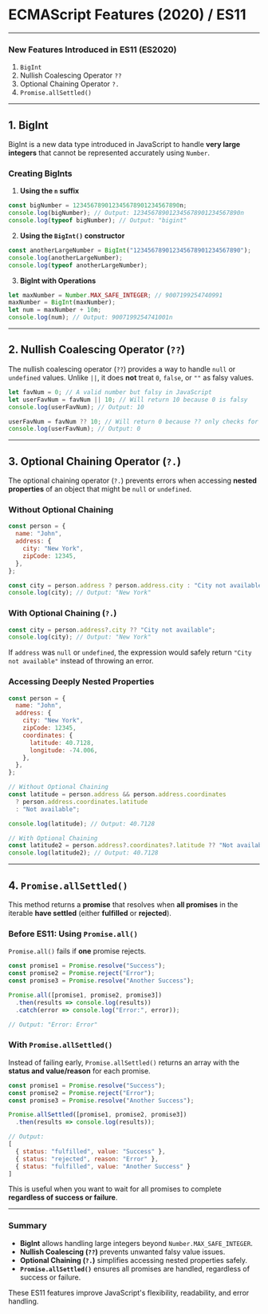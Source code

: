 # **ECMAScript Features (2020) / ES11**  

---

### **New Features Introduced in ES11 (ES2020)**  
1. `BigInt`  
2. Nullish Coalescing Operator `??`  
3. Optional Chaining Operator `?.`  
4. `Promise.allSettled()`  

---

## **1. BigInt**  

BigInt is a new data type introduced in JavaScript to handle **very large integers** that cannot be represented accurately using `Number`.  

### **Creating BigInts**  

1. **Using the `n` suffix**  

```javascript
const bigNumber = 123456789012345678901234567890n;
console.log(bigNumber); // Output: 123456789012345678901234567890n
console.log(typeof bigNumber); // Output: "bigint"
```

2. **Using the `BigInt()` constructor**  

```javascript
const anotherLargeNumber = BigInt("123456789012345678901234567890");
console.log(anotherLargeNumber);
console.log(typeof anotherLargeNumber);
```

3. **BigInt with Operations**  

```javascript
let maxNumber = Number.MAX_SAFE_INTEGER; // 9007199254740991
maxNumber = BigInt(maxNumber);
let num = maxNumber + 10n;
console.log(num); // Output: 9007199254741001n
```

---

## **2. Nullish Coalescing Operator (`??`)**  

The nullish coalescing operator (`??`) provides a way to handle `null` or `undefined` values. Unlike `||`, it does **not** treat `0`, `false`, or `""` as falsy values.  

```javascript
let favNum = 0; // A valid number but falsy in JavaScript
let userFavNum = favNum || 10; // Will return 10 because 0 is falsy
console.log(userFavNum); // Output: 10

userFavNum = favNum ?? 10; // Will return 0 because ?? only checks for null/undefined
console.log(userFavNum); // Output: 0
```

---

## **3. Optional Chaining Operator (`?.`)**  

The optional chaining operator (`?.`) prevents errors when accessing **nested properties** of an object that might be `null` or `undefined`.  

### **Without Optional Chaining**  

```javascript
const person = {
  name: "John",
  address: {
    city: "New York",
    zipCode: 12345,
  },
};

const city = person.address ? person.address.city : "City not available";
console.log(city); // Output: "New York"
```

### **With Optional Chaining (`?.`)**  

```javascript
const city = person.address?.city ?? "City not available";
console.log(city); // Output: "New York"
```

If `address` was `null` or `undefined`, the expression would safely return `"City not available"` instead of throwing an error.  

### **Accessing Deeply Nested Properties**  

```javascript
const person = {
  name: "John",
  address: {
    city: "New York",
    zipCode: 12345,
    coordinates: {
      latitude: 40.7128,
      longitude: -74.006,
    },
  },
};

// Without Optional Chaining
const latitude = person.address && person.address.coordinates
  ? person.address.coordinates.latitude
  : "Not available";

console.log(latitude); // Output: 40.7128

// With Optional Chaining
const latitude2 = person.address?.coordinates?.latitude ?? "Not available";
console.log(latitude2); // Output: 40.7128
```

---

## **4. `Promise.allSettled()`**  

This method returns a **promise** that resolves when **all promises** in the iterable **have settled** (either **fulfilled** or **rejected**).  

### **Before ES11: Using `Promise.all()`**  

`Promise.all()` fails if **one** promise rejects.  

```javascript
const promise1 = Promise.resolve("Success");
const promise2 = Promise.reject("Error");
const promise3 = Promise.resolve("Another Success");

Promise.all([promise1, promise2, promise3])
  .then(results => console.log(results))
  .catch(error => console.log("Error:", error));

// Output: "Error: Error"
```

### **With `Promise.allSettled()`**  

Instead of failing early, `Promise.allSettled()` returns an array with the **status and value/reason** for each promise.  

```javascript
const promise1 = Promise.resolve("Success");
const promise2 = Promise.reject("Error");
const promise3 = Promise.resolve("Another Success");

Promise.allSettled([promise1, promise2, promise3])
  .then(results => console.log(results));

// Output:
[
  { status: "fulfilled", value: "Success" },
  { status: "rejected", reason: "Error" },
  { status: "fulfilled", value: "Another Success" }
]
```

This is useful when you want to wait for all promises to complete **regardless of success or failure**.  

---

### **Summary**  
- **BigInt** allows handling large integers beyond `Number.MAX_SAFE_INTEGER`.  
- **Nullish Coalescing (`??`)** prevents unwanted falsy value issues.  
- **Optional Chaining (`?.`)** simplifies accessing nested properties safely.  
- **`Promise.allSettled()`** ensures all promises are handled, regardless of success or failure.  

These ES11 features improve JavaScript's flexibility, readability, and error handling.